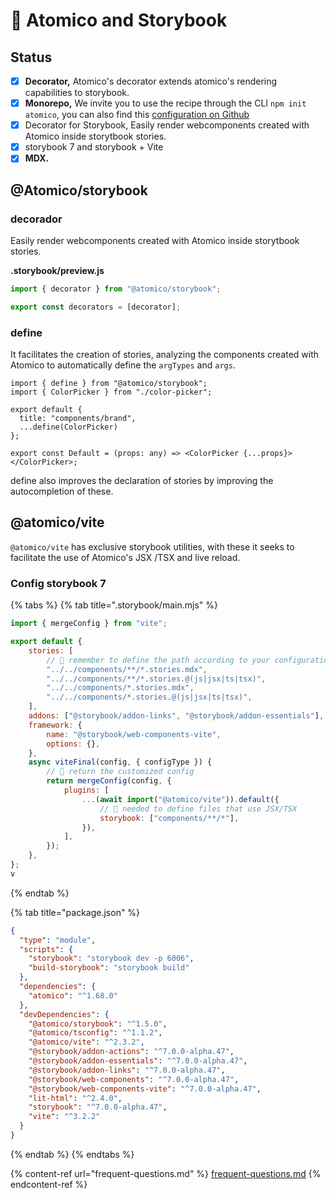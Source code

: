 # 📖 Atomico and Storybook

## Status

* [x] **Decorator,** Atomico's decorator extends atomico's rendering capabilities to storybook.
* [x] **Monorepo,** We invite you to use the recipe through the CLI `npm init atomico`, you can also find this [configuration on Github](https://github.com/atomicojs/base/tree/storybook-monorepo)
* [x] Decorator for Storybook, Easily render webcomponents created with Atomico inside storytbook stories.&#x20;
* [x] storybook 7 and storybook + Vite
* [x] **MDX.**&#x20;

## @Atomico/storybook

### decorador

Easily render webcomponents created with Atomico inside storytbook stories.&#x20;

**.storybook/preview.js**

```typescript
import { decorator } from "@atomico/storybook";

export const decorators = [decorator];
```

### define

It facilitates the creation of stories, analyzing the components created with Atomico to automatically define the `argTypes` and `args`.

```tsx
import { define } from "@atomico/storybook";
import { ColorPicker } from "./color-picker";

export default {
  title: "components/brand",
  ...define(ColorPicker)
};

export const Default = (props: any) => <ColorPicker {...props}></ColorPicker>;
```

define also improves the declaration of stories by improving the autocompletion of these.



## @atomico/vite

`@atomico/vite` has exclusive storybook utilities, with these it seeks to facilitate the use of Atomico's JSX /TSX and live reload.

### Config storybook 7

{% tabs %}
{% tab title=".storybook/main.mjs" %}
```javascript
import { mergeConfig } from "vite";

export default {
    stories: [
        // 📌 remember to define the path according to your configuration
        "../../components/**/*.stories.mdx",
        "../../components/**/*.stories.@(js|jsx|ts|tsx)",
        "../../components/*.stories.mdx",
        "../../components/*.stories.@(js|jsx|ts|tsx)",
    ],
    addons: ["@storybook/addon-links", "@storybook/addon-essentials"],
    framework: {
        name: "@storybook/web-components-vite",
        options: {},
    },
    async viteFinal(config, { configType }) {
        // 📌 return the customized config
        return mergeConfig(config, {
            plugins: [
                ...(await import("@atomico/vite")).default({
                    // 📌 needed to define files that use JSX/TSX
                    storybook: ["components/**/*"],
                }),
            ],
        });
    },
};
v
```
{% endtab %}

{% tab title="package.json" %}
```json
{
  "type": "module",
  "scripts": {
    "storybook": "storybook dev -p 6006",
    "build-storybook": "storybook build"
  },
  "dependencies": {
    "atomico": "^1.68.0"
  },
  "devDependencies": {
    "@atomico/storybook": "^1.5.0",
    "@atomico/tsconfig": "^1.1.2",
    "@atomico/vite": "^2.3.2",
    "@storybook/addon-actions": "^7.0.0-alpha.47",
    "@storybook/addon-essentials": "^7.0.0-alpha.47",
    "@storybook/addon-links": "^7.0.0-alpha.47",
    "@storybook/web-components": "^7.0.0-alpha.47",
    "@storybook/web-components-vite": "^7.0.0-alpha.47",
    "lit-html": "^2.4.0",
    "storybook": "^7.0.0-alpha.47",
    "vite": "^3.2.2"
  }
}
```
{% endtab %}
{% endtabs %}

{% content-ref url="frequent-questions.md" %}
[frequent-questions.md](frequent-questions.md)
{% endcontent-ref %}





